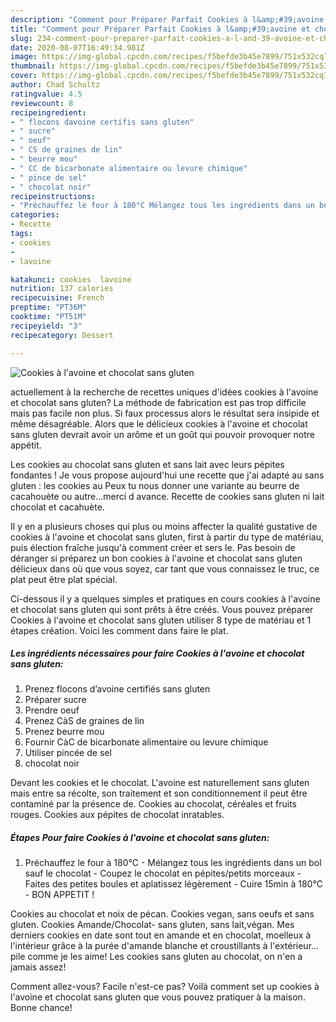 ```yaml
---
description: "Comment pour Préparer Parfait Cookies à l&amp;#39;avoine et chocolat sans gluten"
title: "Comment pour Préparer Parfait Cookies à l&amp;#39;avoine et chocolat sans gluten"
slug: 234-comment-pour-preparer-parfait-cookies-a-l-and-39-avoine-et-chocolat-sans-gluten
date: 2020-08-07T16:49:34.981Z
image: https://img-global.cpcdn.com/recipes/f5befde3b45e7899/751x532cq70/cookies-a-lavoine-et-chocolat-sans-gluten-photo-principale-de-la-recette.jpg
thumbnail: https://img-global.cpcdn.com/recipes/f5befde3b45e7899/751x532cq70/cookies-a-lavoine-et-chocolat-sans-gluten-photo-principale-de-la-recette.jpg
cover: https://img-global.cpcdn.com/recipes/f5befde3b45e7899/751x532cq70/cookies-a-lavoine-et-chocolat-sans-gluten-photo-principale-de-la-recette.jpg
author: Chad Schultz
ratingvalue: 4.5
reviewcount: 8
recipeingredient:
- " flocons davoine certifis sans gluten"
- " sucre"
- " oeuf"
- " CS de graines de lin"
- " beurre mou"
- " CC de bicarbonate alimentaire ou levure chimique"
- " pince de sel"
- " chocolat noir"
recipeinstructions:
- "Préchauffez le four à 180°C Mélangez tous les ingrédients dans un bol sauf le chocolat Coupez le chocolat en pépites/petits morceaux Faites des petites boules et aplatissez légèrement Cuire 15min à 180°C BON APPETIT !"
categories:
- Recette
tags:
- cookies
- 
- lavoine

katakunci: cookies  lavoine 
nutrition: 137 calories
recipecuisine: French
preptime: "PT36M"
cooktime: "PT51M"
recipeyield: "3"
recipecategory: Dessert

---
```



![Cookies à l&#39;avoine et chocolat sans gluten](https://img-global.cpcdn.com/recipes/f5befde3b45e7899/751x532cq70/cookies-a-lavoine-et-chocolat-sans-gluten-photo-principale-de-la-recette.jpg)

actuellement à la recherche de recettes uniques d'idées cookies à l&#39;avoine et chocolat sans gluten? La méthode de fabrication est pas trop difficile mais pas facile non plus. Si faux processus alors le résultat sera insipide et même désagréable. Alors que le délicieux cookies à l&#39;avoine et chocolat sans gluten devrait avoir un arôme et un goût qui pouvoir provoquer notre appétit.

Les cookies au chocolat sans gluten et sans lait avec leurs pépites fondantes ! Je vous propose aujourd&#39;hui une recette que j&#39;ai adapté au sans gluten : les cookies au Peux tu nous donner une variante au beurre de cacahouète ou autre…merci d avance. Recette de cookies sans gluten ni lait chocolat et cacahuète.

Il y en a plusieurs choses qui plus ou moins affecter la qualité gustative de cookies à l&#39;avoine et chocolat sans gluten, first à partir du type de matériau, puis élection fraîche jusqu'à comment créer et sers le. Pas besoin de déranger si préparez un bon cookies à l&#39;avoine et chocolat sans gluten délicieux dans où que vous soyez, car tant que vous connaissez le truc, ce plat peut être plat spécial.


Ci-dessous il y a quelques simples et pratiques en cours cookies à l&#39;avoine et chocolat sans gluten qui sont prêts à être créés. Vous pouvez préparer Cookies à l&#39;avoine et chocolat sans gluten utiliser 8 type de matériau et 1 étapes création. Voici les comment dans faire le plat.

<!--inarticleads1-->

##### Les ingrédients nécessaires pour faire Cookies à l&#39;avoine et chocolat sans gluten:

1. Prenez  flocons d’avoine certifiés sans gluten
1. Préparer  sucre
1. Prendre  oeuf
1. Prenez  CàS de graines de lin
1. Prenez  beurre mou
1. Fournir  CàC de bicarbonate alimentaire ou levure chimique
1. Utiliser  pincée de sel
1.   chocolat noir


Devant les cookies et le chocolat. L&#39;avoine est naturellement sans gluten mais entre sa récolte, son traitement et son conditionnement il peut être contaminé par la présence de. Cookies au chocolat, céréales et fruits rouges. Cookies aux pépites de chocolat inratables. 

<!--inarticleads2-->

##### Étapes Pour faire Cookies à l&#39;avoine et chocolat sans gluten:

1. Préchauffez le four à 180°C - Mélangez tous les ingrédients dans un bol sauf le chocolat - Coupez le chocolat en pépites/petits morceaux - Faites des petites boules et aplatissez légèrement - Cuire 15min à 180°C - BON APPETIT !


Cookies au chocolat et noix de pécan. Cookies vegan, sans oeufs et sans gluten. Cookies Amande/Chocolat- sans gluten, sans lait,végan. Mes derniers cookies en date sont tout en amande et en chocolat, moelleux à l&#39;intérieur grâce à la purée d&#39;amande blanche et croustillants à l&#39;extérieur…pile comme je les aime! Les cookies sans gluten au chocolat, on n&#39;en a jamais assez! 


Comment allez-vous? Facile n'est-ce pas? Voilà comment set up cookies à l&#39;avoine et chocolat sans gluten que vous pouvez pratiquer à la maison. Bonne chance!
